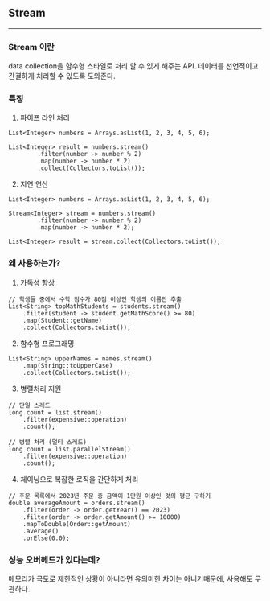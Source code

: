 ## Stream

---

### Stream 이란
data collection을 함수형 스타일로 처리 할 수 있게 해주는 API.
데이터를 선언적이고 간결하게 처리할 수 있도록 도와준다.

### 특징
1. 파이프 라인 처리
```java21
List<Integer> numbers = Arrays.asList(1, 2, 3, 4, 5, 6);

List<Integer> result = numbers.stream()
        .filter(number -> number % 2)
        .map(number -> number * 2)
        .collect(Collectors.toList());
```
2. 지연 연산
```java21
List<Integer> numbers = Arrays.asList(1, 2, 3, 4, 5, 6);

Stream<Integer> stream = numbers.stream()
        .filter(number -> number % 2)
        .map(number -> number * 2);
        
List<Integer> result = stream.collect(Collectors.toList());
```

### 왜 사용하는가?
1. 가독성 향상
```java21
// 학생들 중에서 수학 점수가 80점 이상인 학생의 이름만 추출
List<String> topMathStudents = students.stream()
    .filter(student -> student.getMathScore() >= 80)
    .map(Student::getName)
    .collect(Collectors.toList()); 
```
2. 함수형 프로그래밍
```java21
List<String> upperNames = names.stream()
    .map(String::toUpperCase)
    .collect(Collectors.toList());
```

3. 병렬처리 지원
```java21
// 단일 스레드
long count = list.stream()
    .filter(expensive::operation)
    .count();

// 병렬 처리 (멀티 스레드)
long count = list.parallelStream()
    .filter(expensive::operation)
    .count(); 
```

4. 체이닝으로 복잡한 로직을 간단하게 처리
```java21
// 주문 목록에서 2023년 주문 중 금액이 1만원 이상인 것의 평균 구하기
double averageAmount = orders.stream()
    .filter(order -> order.getYear() == 2023)
    .filter(order -> order.getAmount() >= 10000)
    .mapToDouble(Order::getAmount)
    .average()
    .orElse(0.0);
```

### 성능 오버헤드가 있다는데?
메모리가 극도로 제한적인 상황이 아니라면 유의미한 차이는 아니기때문에,
사용해도 무관하다.